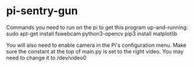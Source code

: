# pi-sentry-gun
Commands you need to run on the pi to get this program up-and-running:
sudo apt-get install fswebcam python3-opencv
pip3 install matplotlib

You will also need to enable camera in the Pi's configuration menu.
Make sure the constant at the top of main.py is set to the right video.
You may need to change it to /dev/video0
